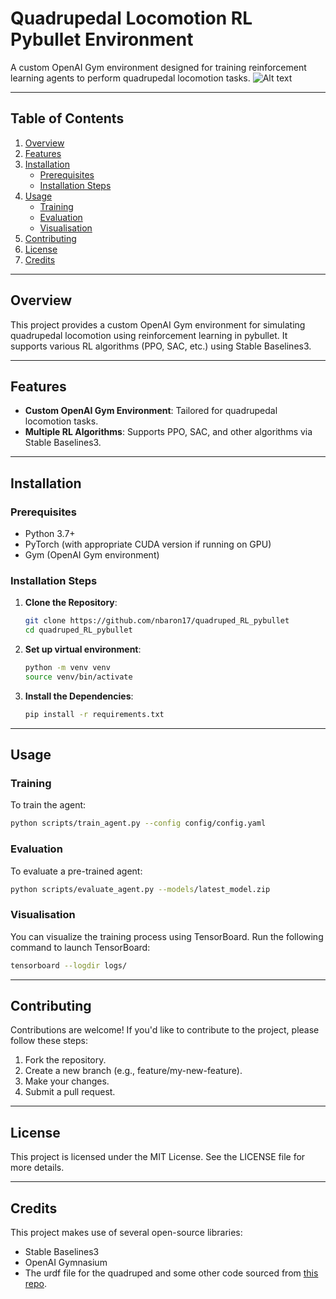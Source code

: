 # Quadrupedal Locomotion RL Pybullet Environment

A custom OpenAI Gym environment designed for training reinforcement learning agents to perform quadrupedal locomotion tasks.
![Alt text](videos/rl-video-model29-final2_20241001-230411-episode-0-ezgif.com-video-to-gif-converter.gif)

---

## Table of Contents

1. [Overview](#overview)
2. [Features](#features)
3. [Installation](#installation)
   - [Prerequisites](#prerequisites)
   - [Installation Steps](#installation-steps)
4. [Usage](#usage)
   - [Training](#training)
   - [Evaluation](#evaluation)
   - [Visualisation](#visualisation)
5. [Contributing](#contributing)
6. [License](#license)
7. [Credits](#credits)

---

## Overview

This project provides a custom OpenAI Gym environment for simulating quadrupedal locomotion using reinforcement learning in pybullet. It supports various RL algorithms (PPO, SAC, etc.) using Stable Baselines3.

---

## Features

- **Custom OpenAI Gym Environment**: Tailored for quadrupedal locomotion tasks.
- **Multiple RL Algorithms**: Supports PPO, SAC, and other algorithms via Stable Baselines3.

---

## Installation

### Prerequisites

- Python 3.7+
- PyTorch (with appropriate CUDA version if running on GPU)
- Gym (OpenAI Gym environment)

### Installation Steps

1. **Clone the Repository**:
   ```bash
   git clone https://github.com/nbaron17/quadruped_RL_pybullet
   cd quadruped_RL_pybullet
2. **Set up virtual environment**:
   ```bash
   python -m venv venv
   source venv/bin/activate
4. **Install the Dependencies**:
   ```bash
   pip install -r requirements.txt
   ```

---

## Usage

### Training

To train the agent:
```bash
python scripts/train_agent.py --config config/config.yaml
```

### Evaluation

To evaluate a pre-trained agent:
```bash
python scripts/evaluate_agent.py --models/latest_model.zip
```

### Visualisation

You can visualize the training process using TensorBoard. Run the following command to launch TensorBoard:
```bash
tensorboard --logdir logs/
```

---

## Contributing

Contributions are welcome! If you'd like to contribute to the project, please follow these steps:
1. Fork the repository.
2. Create a new branch (e.g., feature/my-new-feature).
3. Make your changes.
4. Submit a pull request.


---


## License

This project is licensed under the MIT License. See the LICENSE file for more details.


---

## Credits

This project makes use of several open-source libraries:

- Stable Baselines3
- OpenAI Gymnasium
- The urdf file for the quadruped and some other code sourced from [this repo](https://github.com/miguelasd688/4-legged-robot-model/tree/PureSimulation_V1.0).
